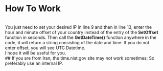 # How To Work
</br>
You just need to set your desired IP in line 9 and then in line 13, enter the hour and minute offset of your country instead of the entry of the <strong>SetOffset</strong> function in seconds.
Then call the <strong>GetDateTime()</strong> function anywhere in the code, it will return a string consisting of the date and time.
If you do not enter offset, you will see UTC Datetime.
</br>
I hope it will be useful for you.
</br>
## If you are from Iran, the time.nist.gov site may not work sometimes; So preferably use an internal IP.

